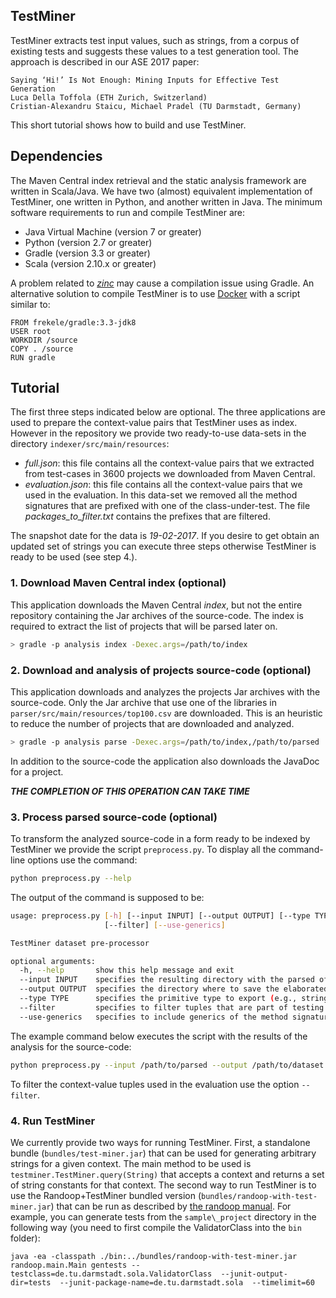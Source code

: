 ## TestMiner

TestMiner extracts test input values, such as strings, from a corpus of existing tests and suggests these values to a test generation tool. The approach is described in our ASE 2017 paper:

```
Saying ‘Hi!’ Is Not Enough: Mining Inputs for Effective Test Generation
Luca Della Toffola (ETH Zurich, Switzerland)
Cristian-Alexandru Staicu, Michael Pradel (TU Darmstadt, Germany)
```

This short tutorial shows how to build and use TestMiner.

## Dependencies 
The Maven Central index retrieval and the static analysis framework are written in Scala/Java.
We have two (almost) equivalent implementation of TestMiner, one written in Python, and another written in Java.
The minimum software requirements to run and compile TestMiner are:
- Java Virtual Machine (version 7 or greater)
- Python (version 2.7 or greater)
- Gradle (version 3.3 or greater)
- Scala (version 2.10.x or greater)

A problem related to [*zinc*](https://stackoverflow.com/questions/43039340/gradle-task-compilescala-fails-on-missing-value-for-zincclasspath) may cause a compilation issue using Gradle. An alternative solution to compile TestMiner is to use [Docker](https://www.docker.com) with a script similar to:

```
FROM frekele/gradle:3.3-jdk8 
USER root 
WORKDIR /source 
COPY . /source 
RUN gradle
```

## Tutorial

The first three steps indicated below are optional. The three applications are used to prepare the context-value pairs
that TestMiner uses as index. However in the repository we provide two ready-to-use data-sets in the directory
`indexer/src/main/resources`:
- *full.json*: this file contains all the context-value pairs that we extracted from test-cases in 3600 projects we 
downloaded from Maven Central.
- *evaluation.json*: this file contains all the context-value pairs that we used in the evaluation. In this data-set
we removed all the method signatures that are prefixed with one of the class-under-test. The file *packages_to_filter.txt*
contains the prefixes that are filtered.
 
The snapshot date for the data is *19-02-2017*. If you desire to get obtain an updated set of strings you can execute 
three steps otherwise TestMiner is ready to be used (see step 4.).

### 1. Download Maven Central index (optional)

This application downloads the Maven Central *index*, but not the entire repository containing the Jar archives of the
source-code. The index is required to extract the list of projects that will be parsed later on.

```bash
> gradle -p analysis index -Dexec.args=/path/to/index
```

### 2. Download and analysis of projects source-code (optional)
This application downloads and analyzes the projects Jar archives with the source-code.
Only the Jar archive that use one of the libraries in `parser/src/main/resources/top100.csv`
are downloaded. This is an heuristic to reduce the number of projects that are 
downloaded and analyzed.

```bash
> gradle -p analysis parse -Dexec.args=/path/to/index,/path/to/parsed
```
In addition to the source-code the application also downloads the JavaDoc for a project.

***THE COMPLETION OF THIS OPERATION CAN TAKE TIME***

### 3. Process parsed source-code (optional)

To transform the analyzed source-code in a form ready to be indexed by TestMiner we provide the script `preprocess.py`.
To display all the command-line options use the command:
```bash
python preprocess.py --help
```
The output of the command is supposed to be:
```bash
usage: preprocess.py [-h] [--input INPUT] [--output OUTPUT] [--type TYPE]
                     [--filter] [--use-generics]

TestMiner dataset pre-processor

optional arguments:
  -h, --help       show this help message and exit
  --input INPUT    specifies the resulting directory with the parsed of data
  --output OUTPUT  specifies the directory where to save the elaborated data
  --type TYPE      specifies the primitive type to export (e.g., string -> only type supported)
  --filter         specifies to filter tuples that are part of testing set
  --use-generics   specifies to include generics of the method signature
```
The example command below executes the script with the results of the analysis for the source-code:

```bash
python preprocess.py --input /path/to/parsed --output /path/to/dataset.json
```
To filter the context-value tuples used in the evaluation use the option `--filter`.

### 4. Run TestMiner

We currently provide two ways for running TestMiner. First, a standalone bundle (`bundles/test-miner.jar`) that can be used for generating arbitrary strings for a given context. The main method to be used is `testminer.TestMiner.query(String)` that accepts a context and returns a set of string constants for that context. The second way to run TestMiner is to use the Randoop+TestMiner bundled version (`bundles/randoop-with-test-miner.jar`) that can be run as described by [the randoop manual](https://randoop.github.io/randoop/manual/).
For example, you can generate tests from the `sample\_project` directory in the following way (you need to first compile the ValidatorClass into the `bin` folder):
```
java -ea -classpath ./bin:../bundles/randoop-with-test-miner.jar  randoop.main.Main gentests --testclass=de.tu.darmstadt.sola.ValidatorClass  --junit-output-dir=tests  --junit-package-name=de.tu.darmstadt.sola  --timelimit=60
```


